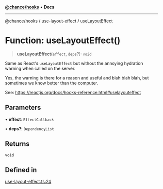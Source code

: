 [**@chance/hooks**](../../README.md) • **Docs**

***

[@chance/hooks](../../modules.md) / [use-layout-effect](../README.md) / useLayoutEffect

# Function: useLayoutEffect()

> **useLayoutEffect**(`effect`, `deps`?): `void`

Same as React's `useLayoutEffect` but without the annoying hydration warning
when called on the server.

Yes, the warning is there for a reason and useful and blah blah blah, but
sometimes we know better than the computer.

See: https://reactjs.org/docs/hooks-reference.html#uselayouteffect

## Parameters

• **effect**: `EffectCallback`

• **deps?**: `DependencyList`

## Returns

`void`

## Defined in

[use-layout-effect.ts:24](https://github.com/chaance/hooks/blob/3a106812f998ae2dc116bc6963936377cd0af671/src/use-layout-effect.ts#L24)

